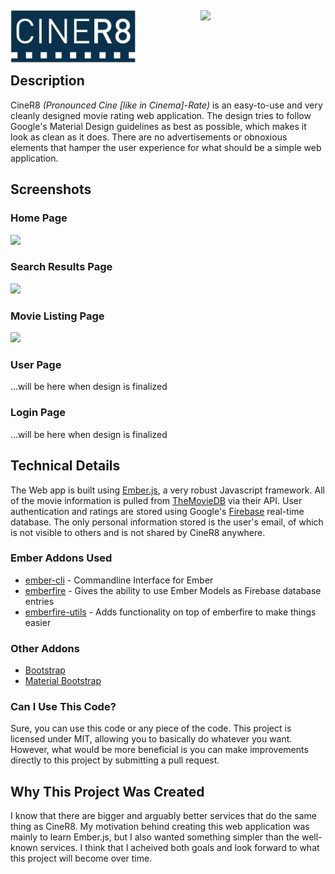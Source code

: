 <img src="https://github.com/JaxonWright/CineR8/blob/master/public/images/logoMain.png?raw=true" width="200px" align="left"/><img src="https://www.themoviedb.org/assets/static_cache/bb45549239e25f1770d5f76727bcd7c0/images/v4/logos/408x161-powered-by-rectangle-blue.png" width="200px" align="right"/>
<br/><br/><br/><br/>
Description
-----------
CineR8 *(Pronounced Cine [like in Cinema]-Rate)* is an easy-to-use and very cleanly designed movie rating web application. The design tries to follow Google's Material Design guidelines as best as possible, which makes it look as clean as it does. There are no advertisements or obnoxious elements that hamper the user experience for what should be a simple web application.

Screenshots
----------
### Home Page
<img src="http://i.imgur.com/kmR7Zmi.jpg"/>

### Search Results Page
<img src="http://i.imgur.com/jJQ1ZyL.jpg"/>

### Movie Listing Page
<img src="http://i.imgur.com/MeamR3u.png"/>

### User Page
...will be here when design is finalized
### Login Page
...will be here when design is finalized

Technical Details
-----------
The Web app is built using [Ember.js](https://www.emberjs.com/), a very robust Javascript framework. All of the movie information is pulled from [TheMovieDB](https://www.themoviedb.org/) via their API. User authentication and ratings are stored using Google's [Firebase](https://firebase.google.com) real-time database. The only personal information stored is the user's email, of which is not visible to others and is not shared by CineR8 anywhere.

### Ember Addons Used
* [ember-cli](https://ember-cli.com/) - Commandline Interface for Ember
* [emberfire](https://www.npmjs.com/package/emberfire) - Gives the ability to use Ember Models as Firebase database entries
* [emberfire-utils](https://www.npmjs.com/package/emberfire-utils) - Adds functionality on top of emberfire to make things easier

### Other Addons
* [Bootstrap](http://getbootstrap.com/)
* [Material Bootstrap](http://fezvrasta.github.io/bootstrap-material-design/)

### Can I Use This Code?
Sure, you can use this code or any piece of the code. This project is licensed under MIT, allowing you to basically do whatever you want. However, what would be more beneficial is you can make improvements directly to this project by submitting a pull request.

Why This Project Was Created
-----------
I know that there are bigger and arguably better services that do the same thing as CineR8. My motivation behind creating this web application was mainly to learn Ember.js, but I also wanted something simpler than the well-known services. I think that I acheived both goals and look forward to what this project will become over time.
